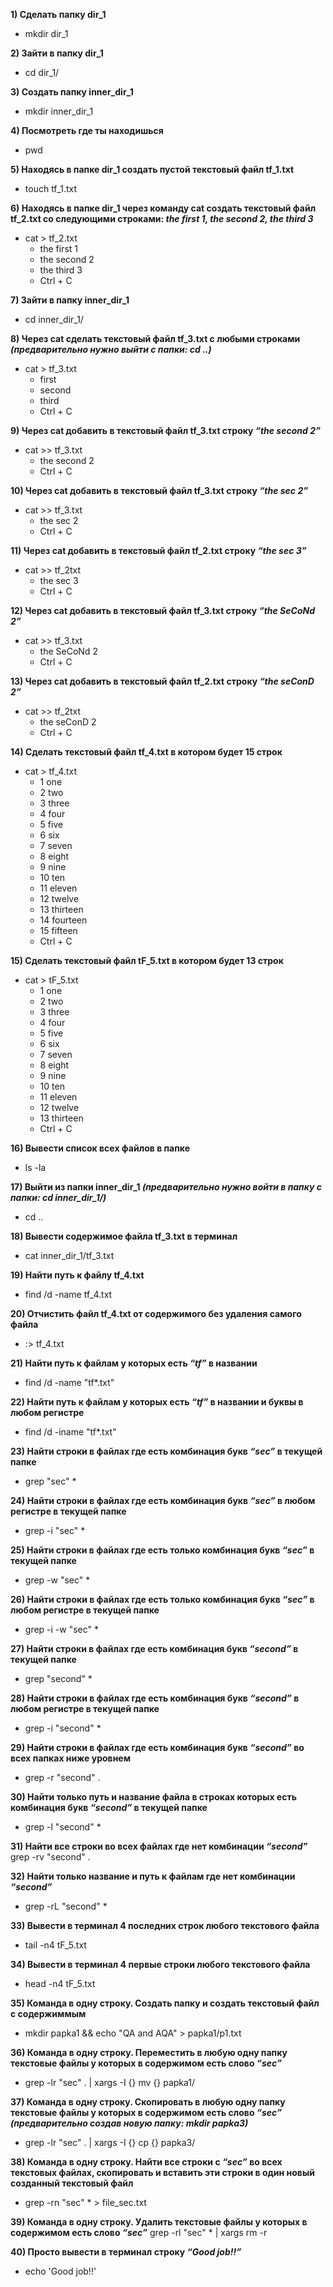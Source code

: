 **1) Сделать папку dir_1**
 - mkdir dir_1

**2) Зайти в папку dir_1**
- cd dir_1/

**3) Создать папку inner_dir_1**
- mkdir inner_dir_1

**4) Посмотреть где ты находишься**
- pwd

**5) Находясь в папке dir_1 создать пустой текстовый файл tf_1.txt**
- touch tf_1.txt

**6) Находясь в папке dir_1 через команду cat создать текстовый файл tf_2.txt со следующими строками: *the first 1, the second 2, the third 3***
- cat > tf_2.txt
  - the first 1
  - the second 2
  - the third 3
  - Ctrl + C

**7) Зайти в папку inner_dir_1**
- cd inner_dir_1/

**8) Через cat сделать текстовый файл tf_3.txt c любыми строками *(предварительно нужно выйти с папки: cd ..)***
- cat > tf_3.txt
  - first
  - second
  - third 
  - Ctrl + C

**9) Через cat добавить в текстовый файл tf_3.txt строку *“the second 2”***
- cat >> tf_3.txt
  - the second 2
  - Ctrl + C

**10) Через cat добавить в текстовый файл tf_3.txt строку *“the sec 2”***
- cat >> tf_3.txt
  - the sec 2
  - Ctrl + C

**11) Через cat добавить в текстовый файл tf_2.txt строку *“the sec 3”***
- cat >> tf_2txt
  - the sec 3
  - Ctrl + C

**12) Через cat добавить в текстовый файл tf_3.txt строку *“the SeCoNd 2”***
- cat >> tf_3.txt
  - the SeCoNd 2
  - Ctrl + C

**13) Через cat добавить в текстовый файл tf_2.txt строку *“the seConD 2”***
- cat >> tf_2txt
  - the seConD 2
  - Ctrl + C

**14) Сделать текстовый файл tf_4.txt в котором будет 15 строк** 
- cat > tf_4.txt
  - 1 one
  - 2 two
  - 3 three
  - 4 four
  - 5 five
  - 6 six
  - 7 seven
  - 8 eight
  - 9 nine
  - 10 ten
  - 11 eleven
  - 12 twelve
  - 13 thirteen
  - 14 fourteen
  - 15 fifteen
  - Ctrl + C

**15) Сделать текстовый файл tF_5.txt в котором будет 13 строк**
- cat > tF_5.txt
  - 1 one
  - 2 two
  - 3 three
  - 4 four
  - 5 five
  - 6 six
  - 7 seven
  - 8 eight
  - 9 nine
  - 10 ten
  - 11 eleven
  - 12 twelve
  - 13 thirteen
  - Ctrl + C

**16) Вывести список всех файлов в папке**
- ls -la

**17) Выйти из папки inner_dir_1 *(предварительно нужно войти в папку с папки: cd inner_dir_1/)***
- cd ..

**18) Вывести содержимое файла tf_3.txt в терминал**
- cat inner_dir_1/tf_3.txt

**19) Найти путь к файлу tf_4.txt**
- find /d -name tf_4.txt

**20) Отчистить файл tf_4.txt от содержимого без удаления самого файла**
- :> tf_4.txt

**21) Найти путь к файлам у которых есть  *“tf”* в названии**
- find /d -name "tf*.txt"

**22) Найти путь к файлам у которых есть  *“tf”* в названии и буквы в любом регистре**
- find /d -iname "tf*.txt"

**23) Найти строки в файлах где есть комбинация букв *“sec”* в текущей папке**
- grep "sec" *

**24) Найти строки в файлах где есть комбинация букв *“sec”* в любом регистре в текущей папке**
- grep -i "sec" *

**25) Найти строки в файлах где есть только комбинация букв *“sec”* в текущей папке**
- grep -w "sec" *

**26) Найти строки в файлах где есть только комбинация букв *“sec”* в любом регистре в текущей папке**
- grep -i -w "sec" *

**27) Найти строки в файлах где есть комбинация букв *“second”* в текущей папке**
- grep "second" *

**28) Найти строки в файлах где есть комбинация букв *“second”* в любом регистре в текущей папке**
- grep -i "second" *

**29) Найти строки в файлах где есть комбинация букв *“second”* во всех папках ниже уровнем**
- grep -r "second" .

**30) Найти только путь и название файла в строках которых есть комбинация букв *“second”* в текущей папке**
- grep -l "second" *

**31) Найти все строки во всех файлах где нет комбинации *“second”***
grep -rv "second" .

**32) Найти только название и путь к файлам где нет комбинации *“second”***
- grep -rL "second" *

**33) Вывести в терминал 4 последних строк любого текстового файла**
- tail -n4 tF_5.txt

**34) Вывести в терминал 4 первые строки любого текстового файла**
- head -n4 tF_5.txt

**35) Команда в одну строку. Создать папку и создать текстовый файл с содержиммым**
- mkdir papka1 && echo "QA and AQA" > papka1/p1.txt

**36) Команда в одну строку. Переместить в любую одну папку текстовые файлы у которых в содержимом есть слово *“sec”***
- grep -lr "sec" . | xargs -I {} mv {} papka1/

**37) Команда в одну строку. Скопировать в любую одну папку текстовые файлы у которых в содержимом есть слово *“sec”* *(предварительно создав новую папку: mkdir papka3)***
- grep -lr "sec" . | xargs -I {} cp {} papka3/

**38) Команда в одну строку. Найти все строки c *“sec”* во всех текстовых файлах, скопировать и вставить эти строки в один новый созданный текстовый файл**
- grep -rn "sec" * > file_sec.txt

**39) Команда в одну строку. Удалить текстовые файлы у которых в содержимом есть слово *“sec”***
grep -rl "sec" * | xargs rm -r

**40) Просто вывести в терминал строку *“Good job!!”***
- echo 'Good job!!'
